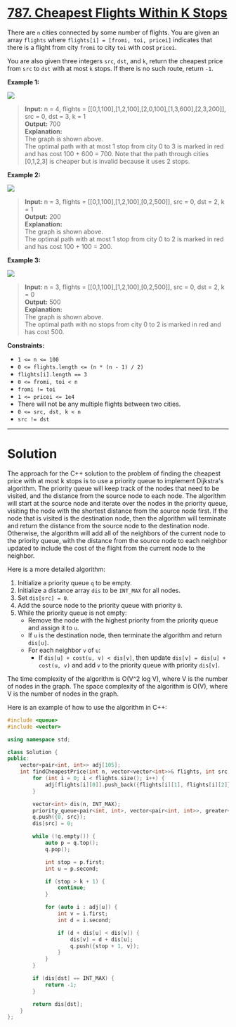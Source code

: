 # [787. Cheapest Flights Within K Stops](https://leetcode.com/problems/cheapest-flights-within-k-stops/)

There are `n` cities connected by some number of flights. You are given an array `flights` where `flights[i] = [fromi, toi, pricei]` indicates that there is a flight from city `fromi` to city `toi` with cost `pricei`.

You are also given three integers `src`, `dst`, and `k`, return the cheapest price from `src` to `dst` with at most `k` stops. If there is no such route, return `-1`.

 


**Example 1:**

![](https://assets.leetcode.com/uploads/2022/03/18/cheapest-flights-within-k-stops-3drawio.png)

>**Input:** n = 4, flights = [[0,1,100],[1,2,100],[2,0,100],[1,3,600],[2,3,200]], src = 0, dst = 3, k = 1<br>
**Output:** 700<br>
**Explanation:**<br>
The graph is shown above.<br>
The optimal path with at most 1 stop from city 0 to 3 is marked in red and has cost 100 + 600 = 700.
Note that the path through cities [0,1,2,3] is cheaper but is invalid because it uses 2 stops.

**Example 2:**

![](https://assets.leetcode.com/uploads/2022/03/18/cheapest-flights-within-k-stops-1drawio.png)

>**Input:** n = 3, flights = [[0,1,100],[1,2,100],[0,2,500]], src = 0, dst = 2, k = 1<br>
**Output:** 200<br>
**Explanation:**<br>
The graph is shown above.<br>
The optimal path with at most 1 stop from city 0 to 2 is marked in red and has cost 100 + 100 = 200.

**Example 3:**

![](https://assets.leetcode.com/uploads/2022/03/18/cheapest-flights-within-k-stops-2drawio.png)

>**Input:** n = 3, flights = [[0,1,100],[1,2,100],[0,2,500]], src = 0, dst = 2, k = 0<br>
**Output:** 500<br>
**Explanation:**<br>
The graph is shown above.<br>
The optimal path with no stops from city 0 to 2 is marked in red and has cost 500.
 

**Constraints:**

- `1 <= n <= 100`
- `0 <= flights.length <= (n * (n - 1) / 2)`
- `flights[i].length == 3`
- `0 <= fromi, toi < n`
- `fromi != toi`
- `1 <= pricei <= 1e4`
- There will not be any multiple flights between two cities.
- `0 <= src, dst, k < n`
- `src != dst`
---
# Solution

The approach for the C++ solution to the problem of finding the cheapest price with at most k stops is to use a priority queue to implement Dijkstra's algorithm. The priority queue will keep track of the nodes that need to be visited, and the distance from the source node to each node. The algorithm will start at the source node and iterate over the nodes in the priority queue, visiting the node with the shortest distance from the source node first. If the node that is visited is the destination node, then the algorithm will terminate and return the distance from the source node to the destination node. Otherwise, the algorithm will add all of the neighbors of the current node to the priority queue, with the distance from the source node to each neighbor updated to include the cost of the flight from the current node to the neighbor.

Here is a more detailed algorithm:

1. Initialize a priority queue `q` to be empty.
2. Initialize a distance array `dis` to be `INT_MAX` for all nodes.
3. Set `dis[src] = 0`.
4. Add the source node to the priority queue with priority `0`.
5. While the priority queue is not empty:
    * Remove the node with the highest priority from the priority queue and assign it to `u`.
    * If `u` is the destination node, then terminate the algorithm and return `dis[u]`.
    * For each neighbor `v` of `u`:
        * If `dis[u] + cost(u, v) < dis[v]`, then update `dis[v] = dis[u] + cost(u, v)` and add `v` to the priority queue with priority `dis[v]`.

The time complexity of the algorithm is O(V^2 log V), where V is the number of nodes in the graph. The space complexity of the algorithm is O(V), where V is the number of nodes in the graph.

Here is an example of how to use the algorithm in C++:

```c++
#include <queue>
#include <vector>

using namespace std;

class Solution {
public:
    vector<pair<int, int>> adj[105];
    int findCheapestPrice(int n, vector<vector<int>>& flights, int src, int dst, int k) {
        for (int i = 0; i < flights.size(); i++) {
            adj[flights[i][0]].push_back({flights[i][1], flights[i][2]});
        }

        vector<int> dis(n, INT_MAX);
        priority_queue<pair<int, int>, vector<pair<int, int>>, greater<pair<int, int>>> q;
        q.push({0, src});
        dis[src] = 0;

        while (!q.empty()) {
            auto p = q.top();
            q.pop();

            int stop = p.first;
            int u = p.second;

            if (stop > k + 1) {
                continue;
            }

            for (auto i : adj[u]) {
                int v = i.first;
                int d = i.second;

                if (d + dis[u] < dis[v]) {
                    dis[v] = d + dis[u];
                    q.push({stop + 1, v});
                }
            }
        }

        if (dis[dst] == INT_MAX) {
            return -1;
        }

        return dis[dst];
    }
};
```